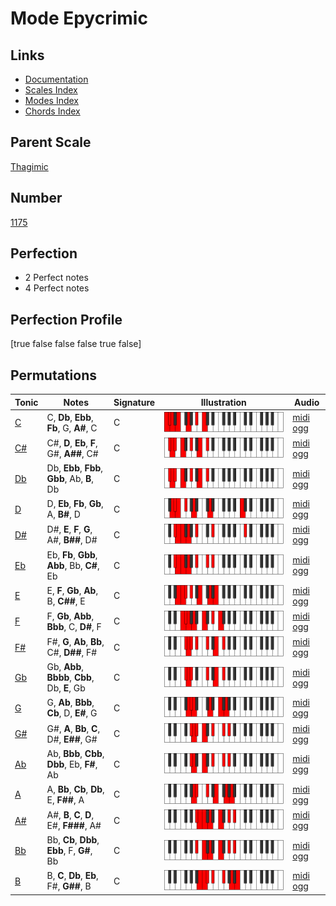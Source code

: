 # Mode Epycrimic

## Links

- [Documentation](index.md)
- [Scales Index](Scales.md)
- [Modes Index](Modes.md)
- [Chords Index](Chords.md)

## Parent Scale

[Thagimic](ScaleThagimic.md)

## Number

[1175](https://ianring.com/musictheory/scales/1175)

## Perfection

- 2 Perfect notes
- 4 Perfect notes

## Perfection Profile

[true false false false true false]

## Permutations

| Tonic | Notes | Signature | Illustration | Audio |
|-------|-------|-----------|--------------|-------|
| [C](ModeCNaturalEpycrimic.md) | C, **Db**, **Ebb**, **Fb**, G, **A#**, C | C | ![CNaturalEpycrimic](ModeCNaturalEpycrimic.png) | [midi](ModeCNaturalEpycrimic.mid) [ogg](ModeCNaturalEpycrimic.ogg) |
| [C#](ModeCSharpEpycrimic.md) | C#, **D**, **Eb**, **F**, G#, **A##**, C# | C | ![CSharpEpycrimic](ModeCSharpEpycrimic.png) | [midi](ModeCSharpEpycrimic.mid) [ogg](ModeCSharpEpycrimic.ogg) |
| [Db](ModeDFlatEpycrimic.md) | Db, **Ebb**, **Fbb**, **Gbb**, Ab, **B**, Db | C | ![DFlatEpycrimic](ModeDFlatEpycrimic.png) | [midi](ModeDFlatEpycrimic.mid) [ogg](ModeDFlatEpycrimic.ogg) |
| [D](ModeDNaturalEpycrimic.md) | D, **Eb**, **Fb**, **Gb**, A, **B#**, D | C | ![DNaturalEpycrimic](ModeDNaturalEpycrimic.png) | [midi](ModeDNaturalEpycrimic.mid) [ogg](ModeDNaturalEpycrimic.ogg) |
| [D#](ModeDSharpEpycrimic.md) | D#, **E**, **F**, **G**, A#, **B##**, D# | C | ![DSharpEpycrimic](ModeDSharpEpycrimic.png) | [midi](ModeDSharpEpycrimic.mid) [ogg](ModeDSharpEpycrimic.ogg) |
| [Eb](ModeEFlatEpycrimic.md) | Eb, **Fb**, **Gbb**, **Abb**, Bb, **C#**, Eb | C | ![EFlatEpycrimic](ModeEFlatEpycrimic.png) | [midi](ModeEFlatEpycrimic.mid) [ogg](ModeEFlatEpycrimic.ogg) |
| [E](ModeENaturalEpycrimic.md) | E, **F**, **Gb**, **Ab**, B, **C##**, E | C | ![ENaturalEpycrimic](ModeENaturalEpycrimic.png) | [midi](ModeENaturalEpycrimic.mid) [ogg](ModeENaturalEpycrimic.ogg) |
| [F](ModeFNaturalEpycrimic.md) | F, **Gb**, **Abb**, **Bbb**, C, **D#**, F | C | ![FNaturalEpycrimic](ModeFNaturalEpycrimic.png) | [midi](ModeFNaturalEpycrimic.mid) [ogg](ModeFNaturalEpycrimic.ogg) |
| [F#](ModeFSharpEpycrimic.md) | F#, **G**, **Ab**, **Bb**, C#, **D##**, F# | C | ![FSharpEpycrimic](ModeFSharpEpycrimic.png) | [midi](ModeFSharpEpycrimic.mid) [ogg](ModeFSharpEpycrimic.ogg) |
| [Gb](ModeGFlatEpycrimic.md) | Gb, **Abb**, **Bbbb**, **Cbb**, Db, **E**, Gb | C | ![GFlatEpycrimic](ModeGFlatEpycrimic.png) | [midi](ModeGFlatEpycrimic.mid) [ogg](ModeGFlatEpycrimic.ogg) |
| [G](ModeGNaturalEpycrimic.md) | G, **Ab**, **Bbb**, **Cb**, D, **E#**, G | C | ![GNaturalEpycrimic](ModeGNaturalEpycrimic.png) | [midi](ModeGNaturalEpycrimic.mid) [ogg](ModeGNaturalEpycrimic.ogg) |
| [G#](ModeGSharpEpycrimic.md) | G#, **A**, **Bb**, **C**, D#, **E##**, G# | C | ![GSharpEpycrimic](ModeGSharpEpycrimic.png) | [midi](ModeGSharpEpycrimic.mid) [ogg](ModeGSharpEpycrimic.ogg) |
| [Ab](ModeAFlatEpycrimic.md) | Ab, **Bbb**, **Cbb**, **Dbb**, Eb, **F#**, Ab | C | ![AFlatEpycrimic](ModeAFlatEpycrimic.png) | [midi](ModeAFlatEpycrimic.mid) [ogg](ModeAFlatEpycrimic.ogg) |
| [A](ModeANaturalEpycrimic.md) | A, **Bb**, **Cb**, **Db**, E, **F##**, A | C | ![ANaturalEpycrimic](ModeANaturalEpycrimic.png) | [midi](ModeANaturalEpycrimic.mid) [ogg](ModeANaturalEpycrimic.ogg) |
| [A#](ModeASharpEpycrimic.md) | A#, **B**, **C**, **D**, E#, **F###**, A# | C | ![ASharpEpycrimic](ModeASharpEpycrimic.png) | [midi](ModeASharpEpycrimic.mid) [ogg](ModeASharpEpycrimic.ogg) |
| [Bb](ModeBFlatEpycrimic.md) | Bb, **Cb**, **Dbb**, **Ebb**, F, **G#**, Bb | C | ![BFlatEpycrimic](ModeBFlatEpycrimic.png) | [midi](ModeBFlatEpycrimic.mid) [ogg](ModeBFlatEpycrimic.ogg) |
| [B](ModeBNaturalEpycrimic.md) | B, **C**, **Db**, **Eb**, F#, **G##**, B | C | ![BNaturalEpycrimic](ModeBNaturalEpycrimic.png) | [midi](ModeBNaturalEpycrimic.mid) [ogg](ModeBNaturalEpycrimic.ogg) |
